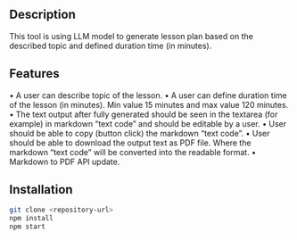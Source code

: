 ## Description
This tool is using LLM model to generate lesson plan based on the described topic and defined duration time (in minutes).

## Features
• A user can describe topic of the lesson.
• A user can define duration time of the lesson (in minutes). Min value 15 minutes and max value 120 minutes.
• The text output after fully generated should be seen in the textarea (for example) in markdown “text code” and should be editable by a user.
• User should be able to copy (button click) the markdown “text code”.
• User should be able to download the output text as PDF file. Where the markdown “text code” will be converted into the readable format.
• Markdown to PDF API update.

## Installation
```bash
git clone <repository-url>
npm install
npm start
```